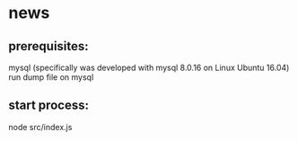 # news


## prerequisites:
mysql (specifically was developed with mysql 8.0.16 on Linux Ubuntu 16.04) 
run dump file on mysql

## start process:
node src/index.js